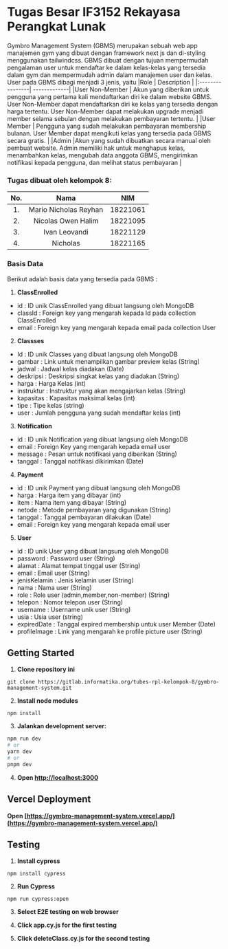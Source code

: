 # Tugas Besar IF3152 Rekayasa Perangkat Lunak
Gymbro Management System (GBMS) merupakan sebuah web app manajemen gym yang dibuat dengan framework next js dan di-styling menggunakan tailwindcss. GBMS dibuat dengan tujuan mempermudah pengalaman user untuk mendaftar ke dalam kelas-kelas yang tersedia dalam gym dan mempermudah admin dalam manajemen user dan kelas. User pada GBMS dibagi menjadi 3 jenis, yaitu 
|Role             | Description  |
|:----------------| -------------|
|User Non-Member  | Akun yang diberikan untuk pengguna yang pertama kali mendaftarkan diri ke dalam website GBMS. User Non-Member dapat mendaftarkan diri ke kelas yang tersedia dengan harga tertentu. User Non-Member dapat melakukan upgrade menjadi member selama sebulan dengan melakukan pembayaran tertentu. |
|User Member      | Pengguna yang sudah melakukan pembayaran membership bulanan. User Member dapat mengikuti kelas yang tersedia pada GBMS secara gratis. |
|Admin            |Akun yang sudah dibuatkan secara manual oleh pembuat website. Admin memiliki hak untuk menghapus kelas, menambahkan kelas, mengubah data anggota GBMS, mengirimkan notifikasi kepada pengguna, dan melihat status pembayaran |

### Tugas dibuat oleh kelompok 8:
| No.| Nama                          |  NIM     | 
|:--:| :---------------------------: | :------: |
| 1. | Mario Nicholas Reyhan         | 18221061 |
| 2. | Nicolas Owen Halim            | 18221095 |
| 3. | Ivan Leovandi                 | 18221129 |
| 4. | Nicholas                      | 18221165 |


### Basis Data
Berikut adalah basis data yang tersedia pada GBMS : 
1. **ClassEnrolled**
- id      : ID unik ClassEnrolled yang dibuat langsung oleh MongoDB
- classId : Foreign key yang mengarah kepada Id pada collection ClassEnrolled
- email   : Foreign key yang mengarah kepada email pada collection User
2. **Classses**
- Id : ID unik Classes yang dibuat langsung oleh MongoDB
- gambar : Link untuk menampilkan gambar preview kelas (String)
- jadwal : Jadwal kelas diadakan (Date)
- deskripsi : Deskripsi singkat kelas yang diadakan (String)
- harga : Harga Kelas (int)
- instruktur : Instruktur yang akan mengajarkan kelas (String)
- kapasitas : Kapasitas maksimal kelas (int)
- tipe : Tipe kelas (string)
- user : Jumlah pengguna yang sudah mendaftar kelas (int)
3. **Notification** 
- id : ID unik Notification yang dibuat langsung oleh MongoDB
- email : Foreign Key yang mengarah kepada email user
- message : Pesan untuk notifikasi yang diberikan (String)
- tanggal : Tanggal notifikasi dikirimkan (Date)
4. **Payment**
- id : ID unik Payment yang dibuat langsung oleh MongoDB
- harga : Harga item yang dibayar (int)
- item : Nama item yang dibayar (String)
- netode : Metode pembayaran yang digunakan (String)
- tanggal : Tanggal pembayaran dilakukan (Date)
- email : Foreign key yang mengarah kepada email user
5. **User**
- id : ID unik User yang dibuat langsung oleh MongoDB
- password : Password user (String)
- alamat : Alamat tempat tinggal user (String)
- email : Email user (String)
- jenisKelamin : Jenis kelamin user (String)
- nama : Nama user (String)
- role : Role user (admin,member,non-member) (String)
- telepon : Nomor telepon user (String)
- username : Username unik user (String)
- usia : Usia user (string)
- expiredDate : Tanggal expired membership untuk user Member (Date)
- profileImage : Link yang mengarah ke profile picture user (String)

## Getting Started
1. **Clone repository ini**
```
git clone https://gitlab.informatika.org/tubes-rpl-kelompok-8/gymbro-management-system.git
```
2. **Install node modules**
```
npm install
```
3. **Jalankan development server:**

```bash
npm run dev
# or
yarn dev
# or
pnpm dev
```

4. **Open [http://localhost:3000](http://localhost:3000)**

## Vercel Deployment
**Open [https://gymbro-management-system.vercel.app/](https://gymbro-management-system.vercel.app/)**

## Testing
1. **Install cypress**

``
npm install cypress
``

2. **Run Cypress**

``
npm run cypress:open
``

3. **Select E2E testing on web browser**

4. **Click app.cy.js for the first testing**

5. **Click deleteClass.cy.js for the second testing**


